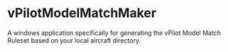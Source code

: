 vPilotModelMatchMaker
=====================

A windows application specifically for generating the vPilot Model Match Ruleset based on your local aircraft directory.
